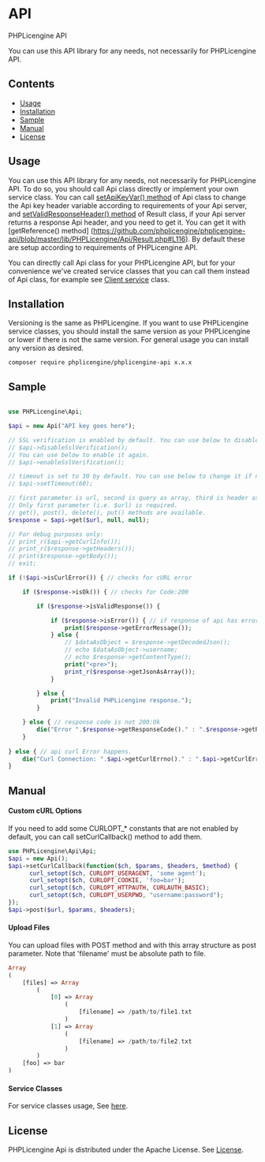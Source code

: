 # API
PHPLicengine API

You can use this API library for any needs, not necessarily for PHPLicengine API.

## Contents
* [Usage](#usage)
* [Installation](#installation)
* [Sample](#sample)
* [Manual](#manual)
* [License](#license)

## Usage
You can use this API library for any needs, not necessarily for PHPLicengine API. To do so, you should call Api class directly or implement your own service class. You can call [setApiKeyVar() method](https://github.com/phplicengine/phplicengine-api/blob/master/lib/PHPLicengine/Api/Api.php#L67) of Api class to change the Api key header variable according to requirements of your Api server, and [setValidResponseHeader() method](https://github.com/phplicengine/phplicengine-api/blob/master/lib/PHPLicengine/Api/Result.php#L106) of Result class, if your Api server returns a response Api header, and you need to get it. You can get it with [getReference() method] (https://github.com/phplicengine/phplicengine-api/blob/master/lib/PHPLicengine/Api/Result.php#L116). By default these are setup according to requirements of PHPLicengine API.

You can directly call Api class for your PHPLicengine API, but for your convenience we've created service classes that you can call them instead of Api class, for example see [Client service](https://github.com/phplicengine/phplicengine-api/blob/master/examples/client.md) class. 

## Installation
Versioning is the same as PHPLicengine. If you want to use PHPLicengine service classes, you should install the same version as your PHPLicengine or lower if there is not the same version. For general usage you can install any version as desired.

```
composer require phplicengine/phplicengine-api x.x.x
```

## Sample
```php

use PHPLicengine\Api;

$api = new Api("API key goes here");

// SSL verification is enabled by default. You can use below to disable it.
// $api->disableSslVerification();
// You can use below to enable it again.
// $api->enableSslVerification();

// timeout is set to 30 by default. You can use below to change it if needed.
// $api->setTimeout(60);

// first parameter is url, second is query as array, third is header as array.
// Only first parameter (i.e. $url) is required.
// get(), post(), delete(), put() methods are available.
$response = $api->get($url, null, null);

// For debug purposes only:
// print_r($api->getCurlInfo());
// print_r($response->getHeaders());
// print($response->getBody());
// exit;

if (!$api->isCurlError()) { // checks for cURL error

    if ($response->isOk()) { // checks for Code:200

        if ($response->isValidResponse()) {

            if ($response->isError()) { // if response of api has error
                print($response->getErrorMessage());
            } else {
                // $dataAsObject = $response->getDecodedJson();
                // echo $dataAsObject->username;
                // echo $response->getContentType();
                print("<pre>");
                print_r($response->getJsonAsArray());
            }

        } else {
            print("Invalid PHPLicengine response.");
        }

    } else { // response code is not 200:Ok
        die("Error ".$response->getResponseCode()." : ".$response->getReasonPhrase());
    }
    
} else { // api curl Error happens.
    die("Curl Connection: ".$api->getCurlErrno()." : ".$api->getCurlError());
}
```

## Manual

#### Custom cURL Options
If you need to add some CURLOPT_* constants that are not enabled by default, you can call setCurlCallback() method to add them.

```php
use PHPLicengine\Api\Api;
$api = new Api();
$api->setCurlCallback(function($ch, $params, $headers, $method) { 
      curl_setopt($ch, CURLOPT_USERAGENT, 'some agent'); 
      curl_setopt($ch, CURLOPT_COOKIE, 'foo=bar'); 
      curl_setopt($ch, CURLOPT_HTTPAUTH, CURLAUTH_BASIC); 
      curl_setopt($ch, CURLOPT_USERPWD, "username:password");
}); 
$api->post($url, $params, $headers);
```

#### Upload Files
You can upload files with POST method and with this array structure as post parameter. Note that 'filename' must be absolute path to file.

```php
Array
(
    [files] => Array
        (
            [0] => Array
                (
                    [filename] => /path/to/file1.txt
                )
            [1] => Array
                (
                    [filename] => /path/to/file2.txt
                )
        )
    [foo] => bar
)
```

#### Service Classes
For service classes usage, See [here](https://github.com/phplicengine/phplicengine-api/tree/master/examples).

## License
PHPLicengine Api is distributed under the Apache License. See [License](https://github.com/phplicengine/phplicengine-api/blob/master/LICENSE).

